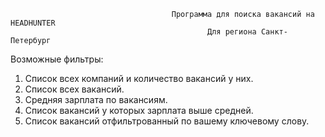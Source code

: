                                         Программа для поиска вакансий на HEADHUNTER
                                                Для региона Санкт-Петербург

Возможные фильтры:
1. Список всех компаний и количество вакансий у них.
2. Список всех вакансий.
3. Средняя зарплата по вакансиям.
4. Список вакансий у которых зарплата выше средней.
5. Список вакансий отфильтрованный по вашему ключевому слову.



